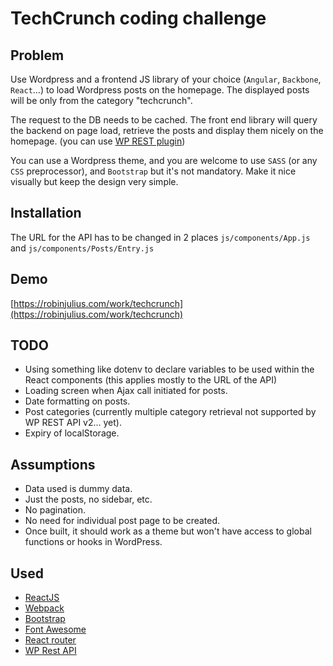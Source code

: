 # TechCrunch coding challenge #

## Problem ##
Use Wordpress and a frontend JS library of your choice (`Angular`, `Backbone`, `React`...) to load Wordpress posts on the homepage. The displayed posts will be only from the category "techcrunch".

The request to the DB needs to be cached. The front end library will query the backend on page load, retrieve the posts and display them nicely on the homepage. (you can use [WP REST plugin](http://v2.wp-api.org/))

You can use a Wordpress theme, and you are welcome to use `SASS` (or any `CSS` preprocessor), and `Bootstrap` but it's not mandatory. Make it nice visually but keep the design very simple.

## Installation ##
The URL for the API has to be changed in 2 places `js/components/App.js` and `js/components/Posts/Entry.js`

## Demo ##
[https://robinjulius.com/work/techcrunch](https://robinjulius.com/work/techcrunch)

## TODO ##
- Using something like dotenv to declare variables to be used within the React components (this applies mostly to the URL of the API)
- Loading screen when Ajax call initiated for posts.
- Date formatting on posts.
- Post categories (currently multiple category retrieval not supported by WP REST API v2... yet).
- Expiry of localStorage.

## Assumptions ##
- Data used is dummy data.
- Just the posts, no sidebar, etc.
- No pagination.
- No need for individual post page to be created.
- Once built, it should work as a theme but won't have access to global functions or hooks in WordPress.

## Used ##
- [ReactJS](https://facebook.github.io/react/)
- [Webpack](https://webpack.github.io/)
- [Bootstrap](http://getbootstrap.com/)
- [Font Awesome](http://fontawesome.io/)
- [React router](https://github.com/reactjs/react-router)
- [WP Rest API](http://v2.wp-api.org/)
